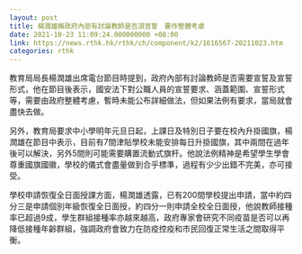 ```yaml
---
layout: post
title: 楊潤雄稱政府內部有討論教師是否須宣誓　要作整體考慮
date: 2021-10-23 11:09:24.000000000 +08:00
link: https://news.rthk.hk/rthk/ch/component/k2/1616567-20211023.htm
categories: rthk
---
```


教育局局長楊潤雄出席電台節目時提到，政府內部有討論教師是否需要宣誓及宣誓形式，他在節目後表示，國安法下對公職人員的宣誓要求、涵蓋範圍、宣誓形式等，需要由政府整體考慮，暫時未能公布詳細做法，但如果法例有要求，當局就會盡快去做。

另外，教育局要求中小學明年元旦日起，上課日及特別日子要在校內升掛國旗，楊潤雄在節目中表示，目前有7間津貼學校未能安排每日升掛國旗，其中兩間在過年後可以解決，另外5間則可能需要購置流動式旗杆。他說法例精神是希望學生學會尊重國旗國徽，學校的儀式會盡量做到合乎標準，過程有少少出錯不完美，亦可接受。

學校申請恢復全日面授課方面，楊潤雄透露，已有200間學校提出申請，當中約四分三是申請個別年級恢復全日面授，約四分一則申請全校全日面授，他說教師接種率已超過9成，學生群組接種率亦越來越高，政府專家會研究不同疫苗是否可以再降低接種年齡群組，強調政府會致力在防疫控疫和市民回復正常生活之間取得平衡。
